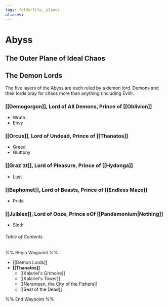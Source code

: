 ```yaml
---
tags: folderfile, planes
aliases:
---
```

# Abyss
## The Outer Plane of Ideal Chaos

## The Demon Lords
The five layers of the Abyss are each ruled by a demon lord. Demons and their lords pray for chaos more than anything (including Evil!).

### [[Demogorgon]], Lord of All Demons, Prince of [[Oblivion]]
- Wrath
- Envy

### [[Orcus]], Lord of Undead, Prince of [[Thanatos]]
- Greed
- Gluttony

### [[Graz'zt]], Lord of Pleasure, Prince of [[Hydonga]]
- Lust

### [[Baphomet]], Lord of Beasts, Prince of [[Endless Maze]]
- Pride

### [[Juiblex]], Lord of Ooze, Prince oOf [[Pandemonium|Nothing]]
- Sloth

###### Table of Contents
%% Begin Waypoint %%
- [[Demon Lords]]
- **[[Thanatos]]**
	- [[Kalariel's Grimoire]]
	- [[Kalariel's Tower]]
	- [[Neranteen, the City of the Fishers]]
	- [[Seat of the Dead]]

%% End Waypoint %%